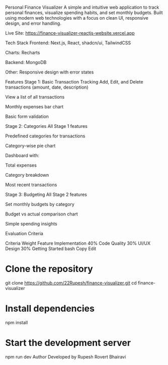 Personal Finance Visualizer
A simple and intuitive web application to track personal finances, visualize spending habits, and set monthly budgets. Built using modern web technologies with a focus on clean UI, responsive design, and error handling.

Live Site: https://finance-visualizer-reactjs-website.vercel.app

Tech Stack
Frontend: Next.js, React, shadcn/ui, TailwindCSS

Charts: Recharts

Backend: MongoDB

Other: Responsive design with error states

Features
Stage 1: Basic Transaction Tracking
Add, Edit, and Delete transactions (amount, date, description)

View a list of all transactions

Monthly expenses bar chart

Basic form validation

Stage 2: Categories
All Stage 1 features

Predefined categories for transactions

Category-wise pie chart

Dashboard with:

Total expenses

Category breakdown

Most recent transactions

Stage 3: Budgeting
All Stage 2 features

Set monthly budgets by category

Budget vs actual comparison chart

Simple spending insights

Evaluation Criteria

Criteria	Weight
Feature Implementation	40%
Code Quality	30%
UI/UX Design	30%
Getting Started
bash
Copy
Edit
# Clone the repository
git clone https://github.com/22Rupesh/finance-visualizer.git
cd finance-visualizer

# Install dependencies
npm install

# Start the development server
npm run dev
Author
Developed by Rupesh Rovert Bhairavi

